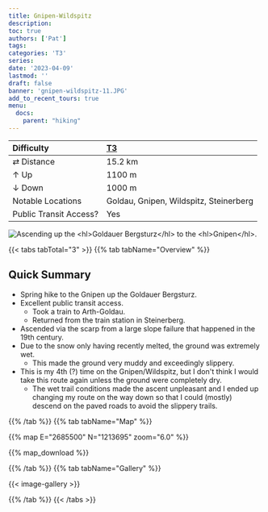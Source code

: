 ```yaml
---
title: Gnipen-Wildspitz
description: 
toc: true
authors: ['Pat']
tags:
categories: 'T3'
series:
date: '2023-04-09'
lastmod: ''
draft: false
banner: 'gnipen-wildspitz-11.JPG'
add_to_recent_tours: true
menu:
  docs:
    parent: "hiking"
---
```

<link href="../../../style.css" rel="stylesheet"></link>

| Difficulty | [T3](../overview/#wanderskala) |
| :--- | :--- |
| &#8644; Distance | 15.2 km |
| &#8593; Up | 1100 m |
| &#8595; Down | 1000 m |
| Notable Locations | Goldau, Gnipen, Wildspitz, Steinerberg |
| Public Transit Access? | Yes |

![](gnipen-wildspitz-11.JPG "Ascending up the <hl>Goldauer Bergsturz</hl> to the <hl>Gnipen</hl>.")


{{< tabs tabTotal="3" >}}
{{% tab tabName="Overview" %}}

## Quick Summary

- Spring hike to the <hl>Gnipen</hl> up the <hl>Goldauer Bergsturz</hl>.
- Excellent public transit access.
  - Took a train to <hl>Arth-Goldau</hl>.
  - Returned from the train station in <hl>Steinerberg</hl>.
- Ascended via the scarp from a large slope failure that happened in the 19th century.
- Due to the snow only having recently melted, the ground was <hl>extremely
  wet</hl>.
  - This made the ground very muddy and exceedingly <hl>slippery</hl>.
- This is my 4th (?) time on the Gnipen/Wildspitz, but I don't think I would
  take this route again unless the ground were completely dry.
  - The wet trail conditions made the ascent unpleasant and I ended up changing
    my route on the way down so that I could (mostly) descend on the paved roads
    to avoid the slippery trails.


{{% /tab %}}
{{% tab tabName="Map" %}}

{{% map E="2685500" N="1213695" zoom="6.0" %}}

{{% map_download %}}

{{% /tab %}}
{{% tab tabName="Gallery" %}}

{{< image-gallery >}}

{{% /tab %}}
{{< /tabs >}}